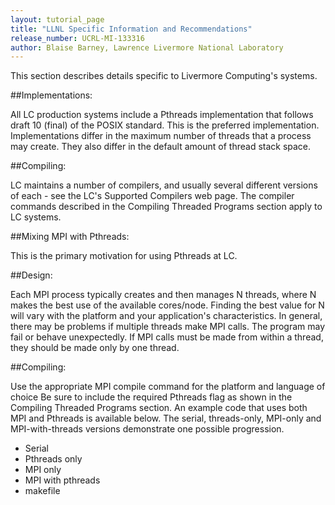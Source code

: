```yaml
---
layout: tutorial_page 
title: "LLNL Specific Information and Recommendations"
release_number: UCRL-MI-133316
author: Blaise Barney, Lawrence Livermore National Laboratory
---
```

This section describes details specific to Livermore Computing's systems.

##Implementations:

All LC production systems include a Pthreads implementation that follows draft 10 (final) of the POSIX standard. This is the preferred implementation.
Implementations differ in the maximum number of threads that a process may create. They also differ in the default amount of thread stack space.

##Compiling:

LC maintains a number of compilers, and usually several different versions of each - see the LC's Supported Compilers web page.
The compiler commands described in the Compiling Threaded Programs section apply to LC systems.

##Mixing MPI with Pthreads:

This is the primary motivation for using Pthreads at LC.

##Design:

Each MPI process typically creates and then manages N threads, where N makes the best use of the available cores/node.
Finding the best value for N will vary with the platform and your application's characteristics.
In general, there may be problems if multiple threads make MPI calls. The program may fail or behave unexpectedly. If MPI calls must be made from within a thread, they should be made only by one thread.

##Compiling:

Use the appropriate MPI compile command for the platform and language of choice
Be sure to include the required Pthreads flag as shown in the Compiling Threaded Programs section.
An example code that uses both MPI and Pthreads is available below. The serial, threads-only, MPI-only and MPI-with-threads versions demonstrate one possible progression.

* Serial
* Pthreads only
* MPI only
* MPI with pthreads
* makefile
